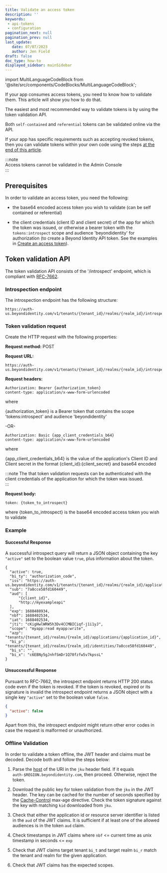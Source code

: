 ```yaml
---
title: Validate an access token
description: ''
keywords: 
 - api-tokens
 - configuration
pagination_next: null
pagination_prev: null
last_update: 
   date: 07/07/2023
   author: Jen Field
draft: false
doc_type: how-to
displayed_sidebar: mainSidebar
---
```


import MultiLanguageCodeBlock from '@site/src/components/CodeBlocks/MultiLanguageCodeBlock';  

If your app consumes access tokens, you need to know how to validate them. This article will show you how to do that.  

The easiest and most recommended way to validate tokens is by using the token validation API. 

Both `self-contained` and `referential` tokens can be validated online via the API.    

If your app has specific requirements such as accepting revoked tokens, then you can validate tokens within your own code using the steps [at the end of this article](#offline-validation). 

:::note  
Access tokens cannot be validated in the Admin Console  
:::  

## Prerequisites

In order to validate an access token, you need the following:  

- the base64 encoded access token you wish to validate (can be self contained or referential)  

- the client credentials (client ID and client secret) of the app for which the token was issued, or otherwise a bearer token with the `tokens:introspect` scope and audience 'beyondidentity' for authorization (to create a Beyond Identity API token. See the examples in [Create an access token](./create-api-token.md#example-create-tokens-for-the-beyond-identity-management-api)).

## Token validation API

The token validation API consists of the '/introspect' endpoint, which is compliant with 
[RFC-7662](https://datatracker.ietf.org/doc/html/rfc7662).   

### Introspection endpoint

The introspection endpoint has the following structure:  

```  
https://auth-us.beyondidentity.com/v1/tenants/{tenant_id}/realms/{realm_id}/introspect  
```  

### Token validation request  

Create the HTTP request with the following properties:  

**Request method:** POST  

**Request URL:** 

```  
https://auth-us.beyondidentity.com/v1/tenants/{tenant_id}/realms/{realm_id}/introspect
```  

**Request headers:**  

```  
Authorization: Bearer {authorization_token}
content-type: application/x-www-form-urlencoded  
```  

where 

{authorization_token} is a Bearer token that contains the scope 'tokens:introspect' and audience 'beyondidentity'  

-OR-

```  
Authorization: Basic {app_client_credentials_b64}
content-type: application/x-www-form-urlencoded  
```  

where 

{app_client_credentials_b64} is the value of the application's Client ID and Client secret in the format {client_id}:{client_secret} and base64 encoded  

:::note
The that token validation requests can be authenticated with the client credentials of the application for which the token was issued.  
:::  

**Request body:**  

```  
token: {token_to_introspect} 
```  

where {token_to_introspect} is the base64 encoded access token you wish to validate  

### Example

<MultiLanguageCodeBlock
curl='curl "https://auth-$(REGION).beyondidentity.com/v1/tenants/$(TENANT_ID)/realms/$(REALM_ID)/introspect" \
-X POST \
-u "$(APP_CLIENT_ID):$(APP_CLIENT_SECRET)" --basic \
-H "Content-Type: application/x-www-form-urlencoded" \
-d "token=$(TOKEN_TO_INTROSPECT)"'
title="/introspect"
/>

#### Successful Response

A successful introspect query will return a JSON object containing the key
`"active"` set to the boolean value `true`, plus information about the token.

```
{
  "active": true,
  "bi_ty": "authorization_code",
  "iss": "https://auth-us.beyondidentity.com/v1/tenants/{tenant_id}/realms/{realm_id}/applications/{application_id}",
  "sub": "7a8cce58fd160449",
  "aud": [
      "{client_id}",
      "http://myexampleapi"
  ],
  "exp": 1688488934,
  "nbf": 1688402534,
  "iat": 1688402534,
  "jti": "cKigHwlWRW5h3Dv4CCMBICiqf-j1i1yJ",
  "scope": "myapp:read myapp:write",
  "azp": "tenants/{tenant_id}/realms/{realm_id}/applications/{application_id}",
  "bi_p": "tenants/{tenant_id}/realms/{realm_id}/identities/7a8cce58fd160449",
  "bi_s": "",
  "bi_x": "c6EBNy5gJnhfSmDr1Q70fzfw5v7kpssL"
}
```

#### Unsuccessful Response

Pursuant to RFC-7662, the introspect endpoint returns HTTP 200 status code even
if the token is revoked. If the token is revoked, expired or its signature is
invalid the introspect endpoint returns a JSON object with a single key
`"active"` set to the boolean value `false`.

```json
{
  "active": false
}
```

Apart from this, the introspect endpoint might return other error codes in case
the request is malformed or unauthorized.

### Offline Validation

In order to validate a token offline, the JWT header and claims must be decoded. Decode both and follow the steps below:


1. Parse the [host](https://datatracker.ietf.org/doc/html/rfc3986#section-3.2.2) of the URI in the `jku` header field. If it equals `auth-$REGION.beyondidentity.com`, then proceed. Otherwise, reject the token.

2. Download the public key for token validation from the `jku` in the JWT header. The key can be cached for the number of seconds specified by the [Cache-Control](https://developer.mozilla.org/en-US/docs/Web/HTTP/Headers/Cache-Control#response_directives) max-age directive. Check the token signature against the key with matching `kid` downloaded from `jku`.

3. Check that either the application id or resource server identifier is listed in the `aud` of the JWT claims. It is sufficient if at least one of the allowed audiences is in the token `aud` claim.

4. Check timestamps in JWT claims where `nbf` <= current time as unix timestamp in seconds <= `exp`

5. Check that JWT claims target tenant `bi_t` and target realm `bi_r` match the tenant and realm for the given application.

6. Check that JWT claims has the expected scopes.